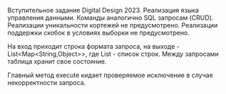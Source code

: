 Вступительное задание Digital Design 2023. 
Реализация языка управления данными.
Команды аналогично SQL запросам (CRUD).
Реализации уникальности кортежей не предусмотрено.
Реализации поддержки скобок в условиях выборки не предусмотрено.

На вход приходит строка формата запроса, на выходе - List<Map<String,Object>>, 
где List - список строк. Между запросами таблица хранит свое состояние.

Главный метод execute кидает проверяемое исключение в случае некорректности запроса.